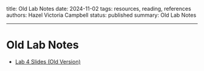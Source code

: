 title: Old Lab Notes
date: 2024-11-02
tags: resources, reading, references
authors: Hazel Victoria Campbell
status: published
summary: Old Lab Notes

----

# Old Lab Notes

* [Lab 4 Slides (Old Version)]({attach}slides/Lab4.pdf)